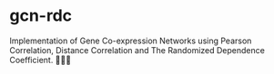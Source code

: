 # gcn-rdc
Implementation of Gene Co-expression Networks using Pearson Correlation, Distance Correlation and The Randomized Dependence Coefficient. 🧬👨‍🔬

